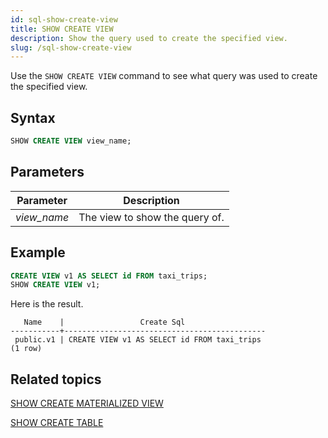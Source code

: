 ```yaml
---
id: sql-show-create-view
title: SHOW CREATE VIEW
description: Show the query used to create the specified view. 
slug: /sql-show-create-view
---
```

<head>
  <link rel="canonical" href="https://docs.risingwave.com/docs/current/sql-show-create-view/" />
</head>

Use the `SHOW CREATE VIEW` command to see what query was used to create the specified view. 

## Syntax

```sql
SHOW CREATE VIEW view_name;
```

## Parameters
 |Parameter    | Description|
|---------------|------------|
|*view_name* |The view to show the query of.|

## Example

```sql
CREATE VIEW v1 AS SELECT id FROM taxi_trips;
SHOW CREATE VIEW v1;
```

Here is the result.
```
   Name    |                 Create Sql                  
-----------+---------------------------------------------
 public.v1 | CREATE VIEW v1 AS SELECT id FROM taxi_trips
(1 row)
```

## Related topics

[SHOW CREATE MATERIALIZED VIEW](sql-show-create-mv.md)

[SHOW CREATE TABLE](sql-show-create-table.md)